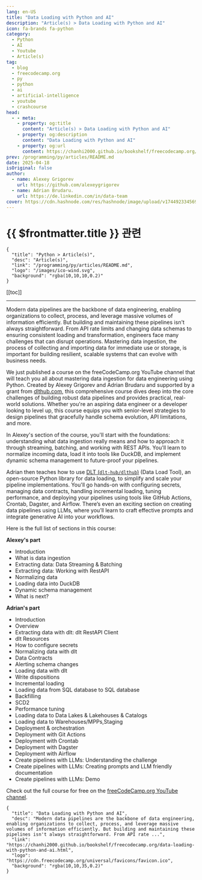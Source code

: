 ```yaml
---
lang: en-US
title: "Data Loading with Python and AI"
description: "Article(s) > Data Loading with Python and AI"
icon: fa-brands fa-python
category:
  - Python
  - AI
  - Youtube
  - Article(s)
tag:
  - blog
  - freecodecamp.org
  - py
  - python
  - ai
  - artificial-intelligence
  - youtube
  - crashcourse
head:
  - - meta:
    - property: og:title
      content: "Article(s) > Data Loading with Python and AI"
    - property: og:description
      content: "Data Loading with Python and AI"
    - property: og:url
      content: https://chanhi2000.github.io/bookshelf/freecodecamp.org/data-loading-with-python-and-ai.html
prev: /programming/py/articles/README.md
date: 2025-04-18
isOriginal: false
author:
  - name: Alexey Grigorev
    url: https://github.com/alexeygrigorev
  - name: Adrian Brudaru.
    url: https://de.linkedin.com/in/data-team
cover: https://cdn.hashnode.com/res/hashnode/image/upload/v1744923345695/c75fb9d7-4552-439a-9550-9c2d63be940d.png
---
```


# {{ $frontmatter.title }} 관련

```component VPCard
{
  "title": "Python > Article(s)",
  "desc": "Article(s)",
  "link": "/programming/py/articles/README.md",
  "logo": "/images/ico-wind.svg",
  "background": "rgba(10,10,10,0.2)"
}
```

[[toc]]

---

<SiteInfo
  name="Data Loading with Python and AI"
  desc="Modern data pipelines are the backbone of data engineering, enabling organizations to collect, process, and leverage massive volumes of information efficiently. But building and maintaining these pipelines isn't always straightforward. From API rate ..."
  url="https://freecodecamp.org/news/data-loading-with-python-and-ai"
  logo="https://cdn.freecodecamp.org/universal/favicons/favicon.ico"
  preview="https://cdn.hashnode.com/res/hashnode/image/upload/v1744923345695/c75fb9d7-4552-439a-9550-9c2d63be940d.png"/>

Modern data pipelines are the backbone of data engineering, enabling organizations to collect, process, and leverage massive volumes of information efficiently. But building and maintaining these pipelines isn't always straightforward. From API rate limits and changing data schemas to ensuring consistent loading and transformation, engineers face many challenges that can disrupt operations. Mastering data ingestion, the process of collecting and importing data for immediate use or storage, is important for building resilient, scalable systems that can evolve with business needs.

We just published a course on the freeCodeCamp.org YouTube channel that will teach you all about mastering data ingestion for data engineering using Python. Created by Alexey Grigorev and Adrian Brudaru and supported by a grant from [<FontIcon icon="fas fa-globe"/>dlthub.com](https://dlthub.com/), this comprehensive course dives deep into the core challenges of building robust data pipelines and provides practical, real-world solutions. Whether you're an aspiring data engineer or a developer looking to level up, this course equips you with senior-level strategies to design pipelines that gracefully handle schema evolution, API limitations, and more.

In Alexey's section of the course, you'll start with the foundations: understanding what data ingestion really means and how to approach it through streaming, batching, and working with REST APIs. You'll learn to normalize incoming data, load it into tools like DuckDB, and implement dynamic schema management to future-proof your pipelines.

Adrian then teaches how to use [DLT (<FontIcon icon="iconfont icon-github"/>`dlt-hub/dlthub`)](https://github.com/dlt-hub/dlthub) (Data Load Tool), an open-source Python library for data loading, to simplify and scale your pipeline implementations. You'll go hands-on with configuring secrets, managing data contracts, handling incremental loading, tuning performance, and deploying your pipelines using tools like GitHub Actions, Crontab, Dagster, and Airflow. There’s even an exciting section on creating data pipelines using LLMs, where you’ll learn to craft effective prompts and integrate generative AI into your workflows.

Here is the full list of sections in this course:

**Alexey's part**

- Introduction
- What is data ingestion
- Extracting data: Data Streaming & Batching
- Extracting data: Working with RestAPI
- Normalizing data
- Loading data into DuckDB
- Dynamic schema management
- What is next?

**Adrian's part**

- Introduction
- Overview
- Extracting data with dlt: dlt RestAPI Client
- dlt Resources
- How to configure secrets
- Normalizing data with dlt
- Data Contracts
- Alerting schema changes
- Loading data with dlt
- Write dispositions
- Incremental loading
- Loading data from SQL database to SQL database
- Backfilling
- SCD2
- Performance tuning
- Loading data to Data Lakes & Lakehouses & Catalogs
- Loading data to Warehouses/MPPs,Staging
- Deployment & orchestration
- Deployment with Git Actions
- Deployment with Crontab
- Deployment with Dagster
- Deployment with Airflow
- Create pipelines with LLMs: Understanding the challenge
- Create pipelines with LLMs: Creating prompts and LLM friendly documentation
- Create pipelines with LLMs: Demo

Check out the full course for free on the [<FontIcon icon="fa-brands fa-youtube"/>freeCodeCamp.org YouTube channel](https://youtu.be/T23Bs75F7ZQ).

<VidStack src="youtube/T23Bs75F7ZQ" />

<!-- TODO: add ARTICLE CARD -->
```component VPCard
{
  "title": "Data Loading with Python and AI",
  "desc": "Modern data pipelines are the backbone of data engineering, enabling organizations to collect, process, and leverage massive volumes of information efficiently. But building and maintaining these pipelines isn't always straightforward. From API rate ...",
  "link": "https://chanhi2000.github.io/bookshelf/freecodecamp.org/data-loading-with-python-and-ai.html",
  "logo": "https://cdn.freecodecamp.org/universal/favicons/favicon.ico",
  "background": "rgba(10,10,35,0.2)"
}
```
